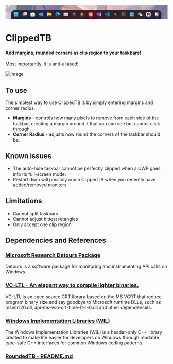 ![ClippedTB](.\Images\banner.png)
# ClippedTB
#### Add margins, rounded corners as clip region to your taskbars!   
Most importantly, it is anti-aliased!

![image](.\Images\screenshot.png)
## To use
The simplest way to use ClippedTB is by simply entering margins and corner radius.
 - **Margins** - controls how many pixels to remove from each side of the taskbar, creating a margin around it that you can see but cannot click through.
 -  **Corner Radius** - adjusts how round the corners of the taskbar should be.
## Known issues
- The auto-hide taskbar cannot be perfectly clipped when a UWP goes into its full-screen mode.
- Restart dwm will possibly crash ClippedTB when you recently have added/removed monitors
## Limitations
- Cannot split taskbars
- Cannot adjust hittest retangles
- Only accept one clip region
## Dependencies and References
### [Microsoft Research Detours Package](https://github.com/microsoft/Detours)  
Detours is a software package for monitoring and instrumenting API calls on Windows.  
### [VC-LTL - An elegant way to compile lighter binaries.](https://github.com/Chuyu-Team/VC-LTL5)  
VC-LTL is an open source CRT library based on the MS VCRT that reduce program binary size and say goodbye to Microsoft runtime DLLs, such as msvcr120.dll, api-ms-win-crt-time-l1-1-0.dll and other dependencies.  
### [Windows Implementation Libraries (WIL)](https://github.com/Microsoft/wil)  
The Windows Implementation Libraries (WIL) is a header-only C++ library created to make life easier for developers on Windows through readable type-safe C++ interfaces for common Windows coding patterns.  
### [RoundedTB - README.md](https://github.com/RoundedTB/RoundedTB/blob/master/README.md) 